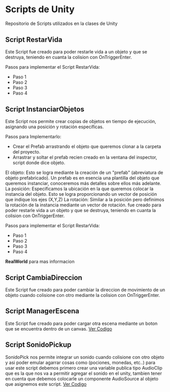 # Scripts de Unity
Repositorio de Scripts utilizados en la clases de Unity

<p align="center" style="margin-top: 30px;">

</p>

## Script RestarVida 

Este Script fue creado para poder restarle vida a un objeto y que se destruya, teniendo en cuanta la colision con OnTriggerEnter. 

Pasos para implementar el Script RestarVida:
- Paso 1
- Paso 2
- Paso 3
- Paso 4

## Script InstanciarObjetos

Este Script nos permite crear copias de objetos en tiempo de ejecución, asignando una posición y rotación específicas.

Pasos para Implementarlo:

- Crear el Prefab arrastrando el objeto que queremos clonar a la carpeta del proyecto.
- Arrastrar y soltar el prefab recien creado en la ventana del inspector, script donde dice objeto.


El objeto: Esto se logra mediante la creación de un "prefab" (abreviatura de objeto prefabricado). Un prefab es en esencia una plantilla del objeto que queremos instanciar, conoceremos más detalles sobre ellos más adelante.
La posición: Especificamos la ubicación en la que queremos colocar la instancia del objeto. Esto se logra proporcionando un vector de posición que indique los ejes (X,Y,Z)
La rotación: Similar a la posición pero definimos la rotación de la instancia mediante un vector de rotación. fue creado para poder restarle vida a un objeto y que se destruya, teniendo en cuanta la colision con OnTriggerEnter. 

Pasos para implementar el Script RestarVida:
- Paso 1
- Paso 2
- Paso 3
- Paso 4

**RealWorld** para mas informacion


## Script CambiaDireccion 

Este Script fue creado para poder cambiar la direccion de movimiento de un objeto cuando colisione con otro mediante la colision con OnTriggerEnter. 

## Script ManagerEscena  

Este Script fue creado para poder cargar otra escena mediante un boton que se encuentra dentro de un canvas. [Ver Codigo](ManagerEscenas.cs) 

## Script SonidoPickup

SonidoPick nos permite integrar un sonido cuando colisione con otro objeto y asi poder emular agarrar cosas como (pociones, monedas, etc..) para usar este script debemos primero crear una variable publica tipo AudioClip que es la que nos va a permitir agregar el sonido en el unity, tambien tener en cuenta que debemos colocarle un componente AudioSource al objeto que asignemos este script. [Ver Codigo](SonidoPickup.cs) 

